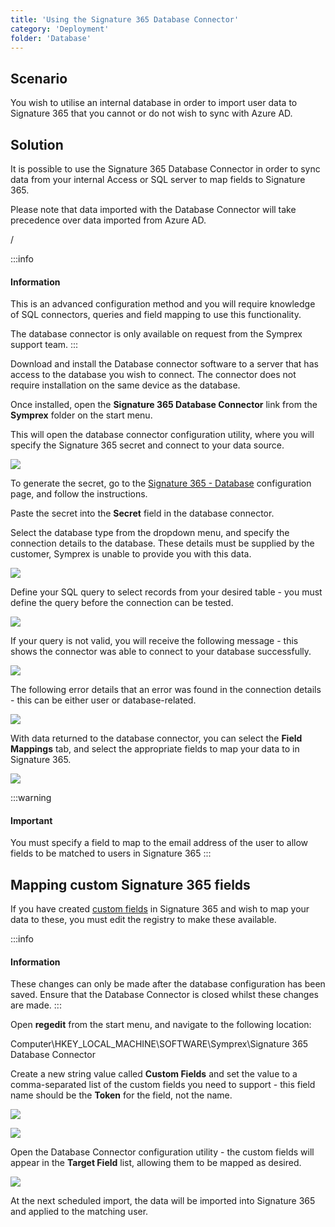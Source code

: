 ```yaml
---
title: 'Using the Signature 365 Database Connector'
category: 'Deployment'
folder: 'Database'
---
```


## Scenario

You wish to utilise an internal database in order to import user data to Signature 365 that you cannot or do not wish to sync with Azure AD.

## Solution

It is possible to use the Signature 365 Database Connector in order to sync data from your internal Access or SQL server to map fields to Signature 365.  

Please note that data imported with the Database Connector will take precedence over data imported from Azure AD.

/

:::info
#### Information

This is an advanced configuration method and you will require knowledge of SQL connectors, queries and field mapping to use this functionality.  

The database connector is only available on request from the Symprex support team.
:::

Download and install the Database connector software to a server that has access to the database you wish to connect. The connector does not require installation on the same device as the database.

Once installed, open the **Signature 365 Database Connector** link from the **Symprex** folder on the start menu.  

This will open the database connector configuration utility, where you will specify the Signature 365 secret and connect to your data source.

![](https://s3.amazonaws.com/cdn.freshdesk.com/data/helpdesk/attachments/production/1136445961/original/rnLjhIq2xsmFOHiW_0UAudlA15njjkKmEA.png?1695201714)

To generate the secret, go to the [Signature 365 - Database](https://app.signature365.com/integrations/database-agent) configuration page, and follow the instructions.  

Paste the secret into the **Secret** field in the database connector.

Select the database type from the dropdown menu, and specify the connection details to the database. These details must be supplied by the customer, Symprex is unable to provide you with this data.

![](https://s3.amazonaws.com/cdn.freshdesk.com/data/helpdesk/attachments/production/1136446021/original/zeFbnGP4Kf-TqSnXV8AWHEa2islw1pbzZA.png?1695201797)

Define your SQL query to select records from your desired table - you must define the query before the connection can be tested.

![](https://s3.amazonaws.com/cdn.freshdesk.com/data/helpdesk/attachments/production/1136447317/original/AU3hjKTqptx3BfeVE_H8UW57Hk6_M7EpHQ.png?1695203550)

If your query is not valid, you will receive the following message - this shows the connector was able to connect to your database successfully.

![](https://s3.amazonaws.com/cdn.freshdesk.com/data/helpdesk/attachments/production/1136447398/original/jbVzOGIxyesM-qUupoj92U2JHfvsRulRFg.png?1695203610)

The following error details that an error was found in the connection details - this can be either user or database-related.

![](https://s3.amazonaws.com/cdn.freshdesk.com/data/helpdesk/attachments/production/1136448417/original/c0fiAs1lGmN__m9bf7jtuFJfKriPgXIdJg.png?1695204963)

With data returned to the database connector, you can select the **Field Mappings** tab, and select the appropriate fields to map your data to in Signature 365.

![](https://s3.amazonaws.com/cdn.freshdesk.com/data/helpdesk/attachments/production/1136450380/original/ud4Ctx9KBCWrzhC_Is4y1ic3vkH4SP-G3w.png?1695207548)

:::warning
#### Important

You must specify a field to map to the email address of the user to allow fields to be matched to users in Signature 365
:::

## Mapping custom Signature 365 fields

If you have created [custom fields](https://support.signature365.com/en/support/solutions/articles/1000318280) in Signature 365 and wish to map your data to these, you must edit the registry to make these available.

:::info
#### Information

These changes can only be made after the database configuration has been saved. Ensure that the Database Connector is closed whilst these changes are made.
:::

Open **regedit** from the start menu, and navigate to the following location:

Computer\HKEY_LOCAL_MACHINE\SOFTWARE\Symprex\Signature 365 Database Connector

Create a new string value called **Custom Fields** and set the value to a comma-separated list of the custom fields you need to support - this field name should be the **Token** for the field, not the name.

![](https://s3.amazonaws.com/cdn.freshdesk.com/data/helpdesk/attachments/production/1136451220/original/9Ighf1taQcbixF0ySQmv8hxmDUUE-6ufJQ.png?1695208749)  

![](https://s3.amazonaws.com/cdn.freshdesk.com/data/helpdesk/attachments/production/1136451349/original/lw3EpJB4siV_zOCyvd_H7Tww2wss93Yu_A.png?1695208923)

Open the Database Connector configuration utility - the custom fields will appear in the **Target Field** list, allowing them to be mapped as desired.

![](https://s3.amazonaws.com/cdn.freshdesk.com/data/helpdesk/attachments/production/1136451358/original/iyACCnpulp1cgByiJ0gqGE_HJCMqQjRSEA.png?1695208941)

At the next scheduled import, the data will be imported into Signature 365 and applied to the matching user.